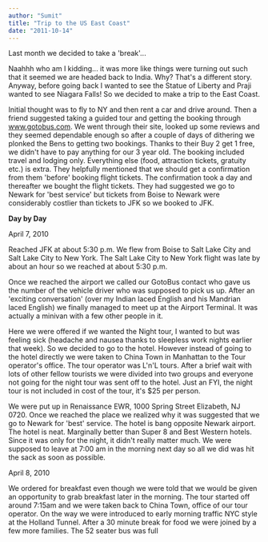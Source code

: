 ```yaml
---
author: "Sumit"
title: "Trip to the US East Coast"
date: "2011-10-14"
---
```


Last month we decided to take a 'break'...

Naahhh who am I kidding... it was more like things were turning out such that it seemed we are headed back to India. Why? That's a different story. Anyway, before going back I wanted to see the Statue of Liberty and Praji wanted to see Niagara Falls! So we decided to make a trip to the East Coast.

Initial thought was to fly to NY and then rent a car and drive around. Then a friend suggested taking a guided tour and getting the booking through www.gotobus.com. We went through their site, looked up some reviews and they seemed dependable enough so after a couple of days of dithering we plonked the Bens to getting two bookings. Thanks to their Buy 2 get 1 free, we didn't have to pay anything for our 3 year old. The booking included travel and lodging only. Everything else (food, attraction tickets, gratuity etc.) is extra. They helpfully mentioned that we should get a confirmation from them 'before' booking flight tickets. The confirmation took a day and thereafter we bought the flight tickets. They had suggested we go to Newark for 'best service' but tickets from Boise to Newark were considerably costlier than tickets to JFK so we booked to JFK.

**Day by Day**

April 7, 2010

Reached JFK at about 5:30 p.m. We flew from Boise to Salt Lake City and Salt Lake City to New York. The Salt Lake City to New York flight was late by about an hour so we reached at about 5:30 p.m.

Once we reached the airport we called our GotoBus contact who gave us the number of the vehicle driver who was supposed to pick us up. After an 'exciting conversation' (over my Indian laced English and his Mandrian laced English) we finally managed to meet up at the Airport Terminal. It was actually a minivan with a few other people in it.

Here we were offered if we wanted the Night tour, I wanted to but was feeling sick (headache and nausea thanks to sleepless work nights earlier that week). So we decided to go to the hotel. However instead of going to the hotel directly we were taken to China Town in Manhattan to the Tour operator's office. The tour operator was L'n'L tours. After a brief wait with lots of other fellow tourists we were divided into two groups and everyone not going for the night tour was sent off to the hotel. Just an FYI, the night tour is not included in cost of the tour, it's $25 per person.

We were put up in Renaissance EWR, 1000 Spring Street Elizabeth, NJ 0720. Once we reached the place we realized why it was suggested that we go to Newark for 'best' service. The hotel is bang opposite Newark airport. The hotel is neat. Marginally better than Super 8 and Best Western hotels. Since it was only for the night, it didn't really matter much. We were supposed to leave at 7:00 am in the morning next day so all we did was hit the sack as soon as possible.

April 8, 2010

We ordered for breakfast even though we were told that we would be given an opportunity to grab breakfast later in the morning. The tour started off around 7:15am and we were taken back to China Town, office of our tour operator. On the way we were introduced to early morning traffic NYC style at the Holland Tunnel. After a 30 minute break for food we were joined by a few more families. The 52 seater bus was full
